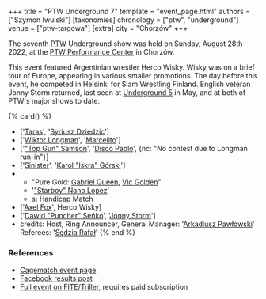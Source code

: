 +++
title = "PTW Underground 7"
template = "event_page.html"
authors = ["Szymon Iwulski"]
[taxonomies]
chronology = ["ptw", "underground"]
venue = ["ptw-targowa"]
[extra]
city = "Chorzów"
+++

The seventh [PTW](@/o/ptw.md) Underground show was held on Sunday, August 28th 2022, at the [PTW Performance Center](@/v/ptw-targowa.md) in Chorzów.

This event featured Argentinian wrestler Herco Wisky. Wisky was on a brief tour of Europe, appearing in various smaller promotions. The day before this event, he competed in Helsinki for Slam Wrestling Finland. English veteran Jonny Storm returned, last seen at [Underground 5](@/e/ptw/2022-05-29-ptw-underground-5.md) in May, and at both of PTW's major shows to date.

{% card() %}
- ['[Taras](@/w/taras.md)', '[Syriusz Dziedzic](@/w/dziedzic.md)']
- ['[Wiktor Longman](@/w/wiktor-longman.md)', '[Marcelito](@/w/marcelito.md)']
- ['["Top Gun" Samson](@/w/samson.md)', '[Disco Pablo](@/w/disco-pablo.md)', {nc: "No
      contest due to Longman run-in"}]
- ['[Sinister](@/w/sinister.md)', '[Karol "Iskra" Górski](@/w/iskra.md)']
- - "Pure Gold: [Gabriel Queen](@/w/gabriel-queen.md), [Vic Golden](@/w/vic-golden.md)"
  - '["Starboy" Nano Lopez](@/w/nano-lopez.md)'
  - s: Handicap Match
- ['[Axel Fox](@/w/axel-fox.md)', Herco Wisky]
- ['[Dawid "Puncher" Seńko](@/w/puncher.md)', '[Jonny Storm](@/w/jonny-storm.md)']
- credits:
    Host, Ring Announcer, General Manager: '[Arkadiusz Pawłowski](@/w/pan-pawlowski.md)'
    Referees: '[Sędzia Rafał](@/w/alex-brave.md)'
{% end %}

### References

* [Cagematch event page](https://www.cagematch.net/?id=1&nr=348785)
* [Facebook results post](https://www.facebook.com/PrimeTimeWrestlingPL/posts/pfbid02ZMKmGfBYkiCfbPRYzKqfidLMK8FqMwJSWMyjW41u28DmQGBDhKBXVcWMZ6kRWRLVl)
* [Full event on FITE/Triller](https://www.trillertv.com/watch/kinguin-ptw-underground-7-pl/2pbtx/), requires paid subscription
